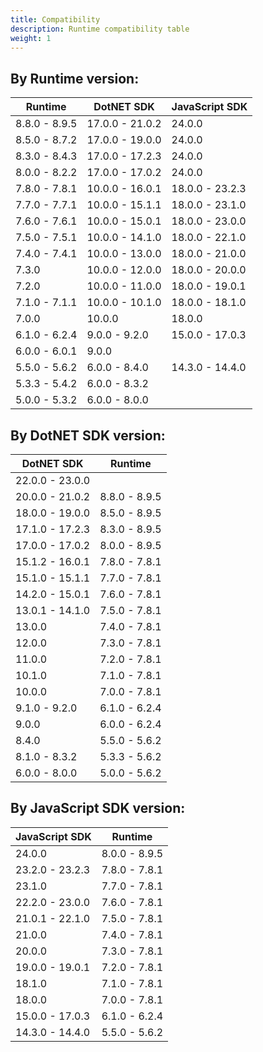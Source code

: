 ```yaml
---
title: Compatibility
description: Runtime compatibility table
weight: 1
---
```


<!-- BEGIN TABLE -->
## By Runtime version:
|    Runtime    |   DotNET SDK    | JavaScript SDK  |
|---------------|-----------------|-----------------|
| 8.8.0 - 8.9.5 | 17.0.0 - 21.0.2 | 24.0.0          |
| 8.5.0 - 8.7.2 | 17.0.0 - 19.0.0 | 24.0.0          |
| 8.3.0 - 8.4.3 | 17.0.0 - 17.2.3 | 24.0.0          |
| 8.0.0 - 8.2.2 | 17.0.0 - 17.0.2 | 24.0.0          |
| 7.8.0 - 7.8.1 | 10.0.0 - 16.0.1 | 18.0.0 - 23.2.3 |
| 7.7.0 - 7.7.1 | 10.0.0 - 15.1.1 | 18.0.0 - 23.1.0 |
| 7.6.0 - 7.6.1 | 10.0.0 - 15.0.1 | 18.0.0 - 23.0.0 |
| 7.5.0 - 7.5.1 | 10.0.0 - 14.1.0 | 18.0.0 - 22.1.0 |
| 7.4.0 - 7.4.1 | 10.0.0 - 13.0.0 | 18.0.0 - 21.0.0 |
| 7.3.0         | 10.0.0 - 12.0.0 | 18.0.0 - 20.0.0 |
| 7.2.0         | 10.0.0 - 11.0.0 | 18.0.0 - 19.0.1 |
| 7.1.0 - 7.1.1 | 10.0.0 - 10.1.0 | 18.0.0 - 18.1.0 |
| 7.0.0         | 10.0.0          | 18.0.0          |
| 6.1.0 - 6.2.4 | 9.0.0 - 9.2.0   | 15.0.0 - 17.0.3 |
| 6.0.0 - 6.0.1 | 9.0.0           |                 |
| 5.5.0 - 5.6.2 | 6.0.0 - 8.4.0   | 14.3.0 - 14.4.0 |
| 5.3.3 - 5.4.2 | 6.0.0 - 8.3.2   |                 |
| 5.0.0 - 5.3.2 | 6.0.0 - 8.0.0   |                 |

## By DotNET SDK version:
|   DotNET SDK    |    Runtime    |
|-----------------|---------------|
| 22.0.0 - 23.0.0 |               |
| 20.0.0 - 21.0.2 | 8.8.0 - 8.9.5 |
| 18.0.0 - 19.0.0 | 8.5.0 - 8.9.5 |
| 17.1.0 - 17.2.3 | 8.3.0 - 8.9.5 |
| 17.0.0 - 17.0.2 | 8.0.0 - 8.9.5 |
| 15.1.2 - 16.0.1 | 7.8.0 - 7.8.1 |
| 15.1.0 - 15.1.1 | 7.7.0 - 7.8.1 |
| 14.2.0 - 15.0.1 | 7.6.0 - 7.8.1 |
| 13.0.1 - 14.1.0 | 7.5.0 - 7.8.1 |
| 13.0.0          | 7.4.0 - 7.8.1 |
| 12.0.0          | 7.3.0 - 7.8.1 |
| 11.0.0          | 7.2.0 - 7.8.1 |
| 10.1.0          | 7.1.0 - 7.8.1 |
| 10.0.0          | 7.0.0 - 7.8.1 |
| 9.1.0 - 9.2.0   | 6.1.0 - 6.2.4 |
| 9.0.0           | 6.0.0 - 6.2.4 |
| 8.4.0           | 5.5.0 - 5.6.2 |
| 8.1.0 - 8.3.2   | 5.3.3 - 5.6.2 |
| 6.0.0 - 8.0.0   | 5.0.0 - 5.6.2 |

## By JavaScript SDK version:
| JavaScript SDK  |    Runtime    |
|-----------------|---------------|
| 24.0.0          | 8.0.0 - 8.9.5 |
| 23.2.0 - 23.2.3 | 7.8.0 - 7.8.1 |
| 23.1.0          | 7.7.0 - 7.8.1 |
| 22.2.0 - 23.0.0 | 7.6.0 - 7.8.1 |
| 21.0.1 - 22.1.0 | 7.5.0 - 7.8.1 |
| 21.0.0          | 7.4.0 - 7.8.1 |
| 20.0.0          | 7.3.0 - 7.8.1 |
| 19.0.0 - 19.0.1 | 7.2.0 - 7.8.1 |
| 18.1.0          | 7.1.0 - 7.8.1 |
| 18.0.0          | 7.0.0 - 7.8.1 |
| 15.0.0 - 17.0.3 | 6.1.0 - 6.2.4 |
| 14.3.0 - 14.4.0 | 5.5.0 - 5.6.2 |
<!-- END TABLE -->

